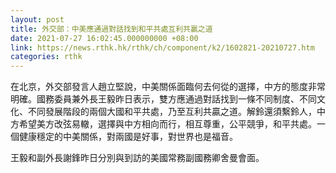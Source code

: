```yaml
---
layout: post
title: 外交部：中美應通過對話找到和平共處互利共贏之道
date: 2021-07-27 16:02:45.000000000 +08:00
link: https://news.rthk.hk/rthk/ch/component/k2/1602821-20210727.htm
categories: rthk
---
```


在北京，外交部發言人趙立堅說，中美關係面臨何去何從的選擇，中方的態度非常明確。國務委員兼外長王毅昨日表示，雙方應通過對話找到一條不同制度、不同文化、不同發展階段的兩個大國和平共處，乃至互利共贏之道。解鈴還須繫鈴人，中方希望美方改弦易轍，選擇與中方相向而行，相互尊重，公平競爭，和平共處。一個健康穩定的中美關係，對兩國是好事，對世界也是福音。

王毅和副外長謝鋒昨日分別與到訪的美國常務副國務卿舍曼會面。

